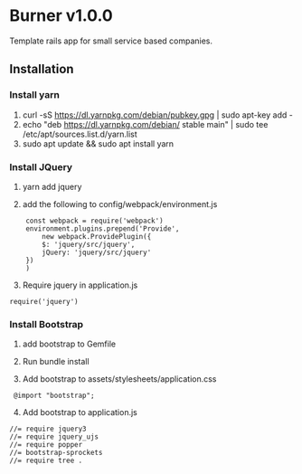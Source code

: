 # Burner v1.0.0
Template rails app for small service based companies.

## Installation

### Install yarn 

1. curl -sS https://dl.yarnpkg.com/debian/pubkey.gpg | sudo apt-key add -
2. echo "deb https://dl.yarnpkg.com/debian/ stable main" | sudo tee /etc/apt/sources.list.d/yarn.list
3. sudo apt update && sudo apt install yarn

### Install JQuery

1. yarn add jquery

2. add the following to config/webpack/environment.js

```
	const webpack = require('webpack')
	environment.plugins.prepend('Provide',
  		new webpack.ProvidePlugin({
    	$: 'jquery/src/jquery',
    	jQuery: 'jquery/src/jquery'
  	})
	)
```
3. Require jquery in application.js

```
require('jquery')
```

### Install Bootstrap

1. add bootstrap to Gemfile

2. Run bundle install

3. Add bootstrap to assets/stylesheets/application.css

```
 @import "bootstrap";
```

4. Add bootstrap to application.js

```
//= require jquery3
//= require jquery_ujs
//= require popper
//= bootstrap-sprockets
//= require tree .

```